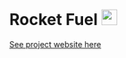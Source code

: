 # Rocket Fuel <img src="https://raw.githubusercontent.com/Saturn-Five/RocketFuel/master/RocketFuel/Assets.xcassets/rocketIdle.imageset/rocket.png" width="28">

[See project website here](http://saturn-five.github.io/rocketfuel.html)
